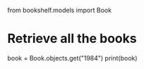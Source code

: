 from bookshelf.models import Book

# Retrieve all the books
book = Book.objects.get("1984")
print(book)